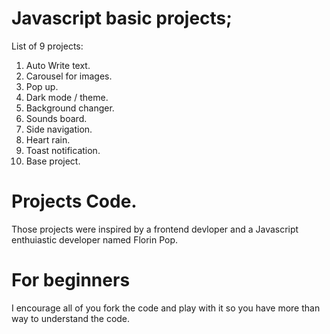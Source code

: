 #  Javascript basic projects;
List of 9 projects:
1) Auto Write text.
2) Carousel for images.
3) Pop up.
4) Dark mode / theme.
5) Background changer.
6) Sounds board.
7) Side navigation.
8) Heart rain.
9) Toast notification.
10) Base project.

#  Projects Code.
Those projects were inspired by a frontend devloper and a Javascript enthuiastic developer named Florin Pop.

# For beginners

I encourage all of you fork the code and play with it so you have more than way to understand the code.
